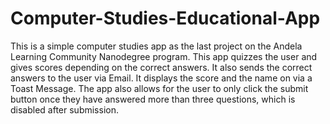 # Computer-Studies-Educational-App

This is a simple computer studies app as the last project on the Andela Learning Community Nanodegree program. This app quizzes the user and gives scores depending on the correct answers. It also sends the correct answers to the user via Email. It displays the score and the name on via a Toast Message. The app also allows for the user to only click the submit button once they have answered more than three questions, which is disabled after submission.

